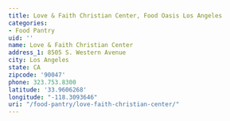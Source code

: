 ```yaml
---
title: Love & Faith Christian Center, Food Oasis Los Angeles
categories:
- Food Pantry
uid: ''
name: Love & Faith Christian Center
address_1: 8505 S. Western Avenue
city: Los Angeles
state: CA
zipcode: '90047'
phone: 323.753.8300
latitude: '33.9606268'
longitude: "-118.3093646"
uri: "/food-pantry/love-faith-christian-center/"
---
```



